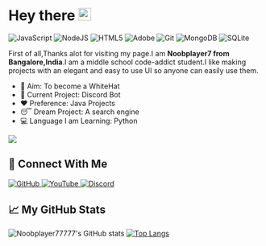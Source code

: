 # Hey there <img src="https://media.giphy.com/media/hvRJCLFzcasrR4ia7z/giphy.gif" width="25px">
<img alt="JavaScript" src="https://img.shields.io/badge/javascript-%23323330.svg?style=for-the-badge&logo=javascript&logoColor=%23F7DF1E"/> <img alt="NodeJS" src="https://img.shields.io/badge/node.js-%2343853D.svg?style=for-the-badge&logo=node-dot-js&logoColor=white"/>
<img alt="HTML5" src="https://img.shields.io/badge/html5-%23E34F26.svg?style=for-the-badge&logo=html5&logoColor=white"/> <img alt="Adobe" src="https://img.shields.io/badge/adobe-%23FF0000.svg?style=for-the-badge&logo=adobe&logoColor=white"/> <img alt="Git" src="https://img.shields.io/badge/git-%23F05033.svg?style=for-the-badge&logo=git&logoColor=white"/> <img alt="MongoDB" src ="https://img.shields.io/badge/MongoDB-%234ea94b.svg?style=for-the-badge&logo=mongodb&logoColor=white"/> <img alt="SQLite" src ="https://img.shields.io/badge/sqlite-%2307405e.svg?style=for-the-badge&logo=sqlite&logoColor=white"/>

First of all,Thanks alot for visiting my page.I am **Noobplayer7 from Bangalore,India**.I am a middle school code-addict student.I like making projects with an elegant and easy to use UI so anyone can easily use them. 

<ul>
<li> 🎯 Aim: To become a WhiteHat</li>
<li> 🔧 Current Project: Discord Bot </li>
<li> ❤ Preference: Java Projects </li>
<li> 😴 Dream Project: A search engine </li>
<li> 💻 Language I am Learning: Python </li>
</ul>
<img src="code2.gif">

## 🔗 Connect With Me

<a href="https://github.com/Noobplayer77777">
<img alt="GitHub" src="https://img.shields.io/badge/github-%23121011.svg?style=for-the-badge&logo=github&logoColor=white"/>
</a>
<a href="https://www.youtube.com/channel/UCdiWnTqO6xFEkE0THBgx2dg">
<img alt="YouTube" src="https://img.shields.io/badge/Noobplayer7-%23FF0000.svg?style=for-the-badge&logo=YouTube&logoColor=white">
</a>
<a href="https://discord.gg/SdrYQ5Ht8B">
<img alt="Discord" src="https://img.shields.io/badge/Discord-%237289DA.svg?style=for-the-badge&logo=discord&logoColor=white"/>
</a>

## 📈 My GitHub Stats

![Noobplayer77777's GitHub stats](https://github-readme-stats.vercel.app/api?username=Noobplayer77777&include_private=true&include_all_commits=true&show_icons=true&theme=github_dark)
[![Top Langs](https://github-readme-stats.vercel.app/api/top-langs/?username=Noobplayer77777&layout=compact&theme=github_dark)](https://github.com/anuraghazra/github-readme-stats)
